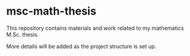 # msc-math-thesis

This repository contains materials and work related to my mathematics M.Sc. thesis.

More details will be added as the project structure is set up.

